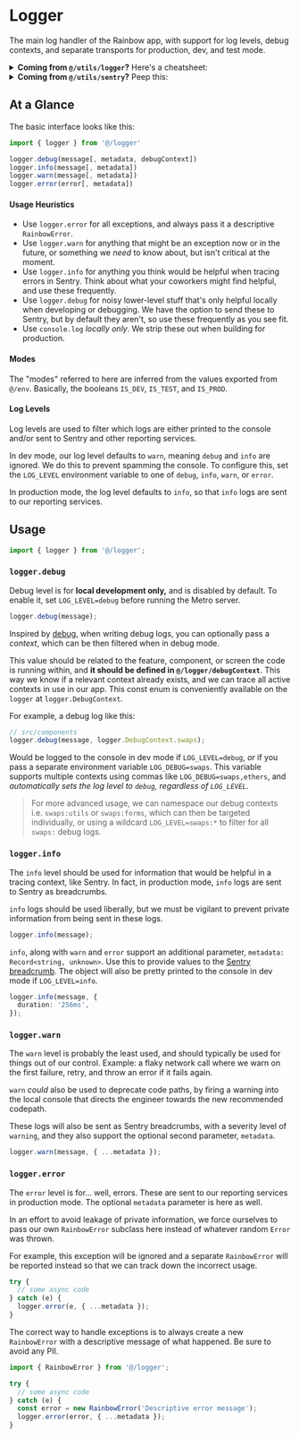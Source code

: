 # Logger

The main log handler of the Rainbow app, with support for log levels, debug
contexts, and separate transports for production, dev, and test mode.

<details>
  <summary><strong>Coming from <code>@/utils/logger</code>?</strong> Here's a cheatsheet:</summary>

Methods `debug` and `warn` are the same, use them as you have been.
`prettyLog` is deprecated, just use one of the other methods.

The old `Logger.log` is now `logger.info`.

The old `Logger.sentry` and `Logger.error` should now look like this (see
below for more info):

```typescript
import { logger, RainbowError } from '@/logger';

try {
  // some async code
} catch (e) {
  const error = new RainbowError('Descriptive error message');
  logger.error(error, { ...metadata });
}
```

</details>

<details>
  <summary><strong>Coming from <code>@/utils/sentry</code>?</strong> Peep this:</summary>

All `addBreadcrumb` utils can be replicated with `logger.info`. Essentially,
this:

```typescript
addDataBreadcrumb('Message', { clicked: true });
```

Becomes this:

```typescript
import { logger } from '@/logger';

logger.info(`Message`, { clicked: true });
```

And for specific types of breadcrumbs, we can now use the built-in Sentry types
(see source file for options) like this:

```typescript
logger.info(`From ${prevRoute} to ${nextRoute}`, { type: 'nav' });
```

</details>

## At a Glance

The basic interface looks like this:

```typescript
import { logger } from '@/logger'

logger.debug(message[, metadata, debugContext])
logger.info(message[, metadata])
logger.warn(message[, metadata])
logger.error(error[, metadata])
```

#### Usage Heuristics

- Use `logger.error` for all exceptions, and always pass it a descriptive
  `RainbowError`.
- Use `logger.warn` for anything that might be an exception now or in the future,
  or something we _need_ to know about, but isn't critical at the moment.
- Use `logger.info` for anything you think would be helpful when tracing errors in
  Sentry. Think about what your coworkers might find helpful, and use these
  frequently.
- Use `logger.debug` for noisy lower-level stuff that's only helpful locally when
  developing or debugging. We have the option to send these to Sentry, but by
  default they aren't, so use these frequently as you see fit.
- Use `console.log` _locally only_. We strip these out when building for
  production.

#### Modes

The "modes" referred to here are inferred from the values exported from `@/env`.
Basically, the booleans `IS_DEV`, `IS_TEST`, and `IS_PROD`.

#### Log Levels

Log levels are used to filter which logs are either printed to the console
and/or sent to Sentry and other reporting services.

In dev mode, our log level defaults to `warn`, meaning `debug` and `info` are
ignored. We do this to prevent spamming the console. To configure this, set the
`LOG_LEVEL` environment variable to one of `debug`,
`info`, `warn`, or `error`.

In production mode, the log level defaults to `info`, so that `info` logs are
sent to our reporting services.

## Usage

```typescript
import { logger } from '@/logger';
```

### `logger.debug`

Debug level is for **local development only,** and is disabled by default. To
enable it, set `LOG_LEVEL=debug` before running the Metro server.

```typescript
logger.debug(message);
```

Inspired by [debug](https://www.npmjs.com/package/debug), when writing debug
logs, you can optionally pass a _context_, which can be then filtered when in
debug mode.

This value should be related to the feature, component, or screen
the code is running within, and **it should be defined in `@/logger/debugContext`**.
This way we know if a relevant context already exists, and we can trace all
active contexts in use in our app. This const enum is conveniently available on
the `logger` at `logger.DebugContext`.

For example, a debug log like this:

```typescript
// src/components
logger.debug(message, logger.DebugContext.swaps);
```

Would be logged to the console in dev mode if `LOG_LEVEL=debug`, _or_ if you
pass a separate environment variable `LOG_DEBUG=swaps`. This variable supports
multiple contexts using commas like `LOG_DEBUG=swaps,ethers`, and _automatically
sets the log level to `debug`, regardless of `LOG_LEVEL`._

> For more advanced usage, we can namespace our debug contexts i.e.
> `swaps:utils` or `swaps:forms`, which can then be targeted individually, or
> using a wildcard `LOG_LEVEL=swaps:*` to filter for all `swaps:` debug logs.

### `logger.info`

The `info` level should be used for information that would be helpful in a
tracing context, like Sentry. In fact, in production mode, `info` logs are sent
to Sentry as breadcrumbs.

`info` logs should be used liberally, but we must be vigilant to prevent private
information from being sent in these logs.

```typescript
logger.info(message);
```

`info`, along with `warn` and `error` support an additional parameter, `metadata: Record<string, unknown>`. Use this to provide values to the [Sentry
breadcrumb](https://docs.sentry.io/platforms/react-native/enriching-events/breadcrumbs/#manual-breadcrumbs).
The object will also be pretty printed to the console in dev mode if
`LOG_LEVEL=info`.

```typescript
logger.info(message, {
  duration: '256ms',
});
```

### `logger.warn`

The `warn` level is probably the least used, and should typically be used for
things out of our control. Example: a flaky network call where we warn on the
first failure, retry, and throw an error if it fails again.

`warn` _could_ also be
used to deprecate code paths, by firing a warning into the local console that
directs the engineer towards the new recommended codepath.

These logs will also be sent as Sentry breadcrumbs, with a severity level of
`warning`, and they also support the optional second parameter, `metadata`.

```typescript
logger.warn(message, { ...metadata });
```

### `logger.error`

The `error` level is for... well, errors. These are sent to our reporting
services in production mode. The optional `metadata` parameter is here as well.

In an effort to avoid leakage of private information, we force ourselves to pass
our own `RainbowError` subclass here instead of whatever random `Error` was
thrown.

For example, this exception will be ignored and a separate `RainbowError` will
be reported instead so that we can track down the incorrect usage.

```typescript
try {
  // some async code
} catch (e) {
  logger.error(e, { ...metadata });
}
```

The correct way to handle exceptions is to always create a new `RainbowError`
with a descriptive message of what happened. Be sure to avoid any PII.

```typescript
import { RainbowError } from '@/logger';

try {
  // some async code
} catch (e) {
  const error = new RainbowError('Descriptive error message');
  logger.error(error, { ...metadata });
}
```
